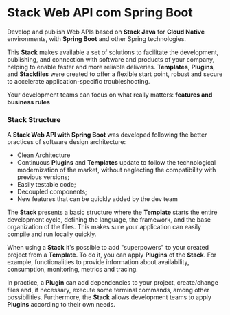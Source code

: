 # Stack Web API com Spring Boot

Develop and publish Web APIs based on **Stack Java** for **Cloud Native** environments, with **Spring Boot** and other Spring technologies.

This **Stack** makes available a set of solutions to facilitate the development, publishing, and connection with software and products of your company, helping to enable faster and more reliable deliveries. **Templates**, **Plugins**, and **Stackfiles** were created to offer a flexible start point, robust and secure to accelerate application-specific troubleshooting. 

Your development teams can focus on what really matters: **features and business rules**

### **Stack Structure**
A **Stack Web API with Spring Boot** was developed following the better practices of software design architecture: 
- Clean Architecture
- Continuous **Plugins** and **Templates** update to follow the technological modernization of the market, without neglecting the compatibility with previous versions;
- Easily testable code;
- Decoupled components;
- New features that can be quickly added by the dev team

The **Stack** presents a basic structure where the **Template** starts the entire development cycle, defining the language, the framework, and the base organization of the files. This makes sure your application can easily compile and run locally quickly.  

When using a **Stack** it's possible to add "superpowers" to your created project from a **Template**. To do it, you can apply **Plugins** of the **Stack**. For example, functionalities to provide information about availability, consumption, monitoring, metrics and tracing.

In practice, a **Plugin** can add dependencies to your project, create/change files and, if necessary, execute some terminal commands, among other possibilities. Furthermore, the **Stack** allows development teams to apply **Plugins** according to their own needs.
